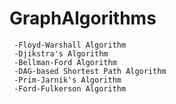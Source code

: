 # GraphAlgorithms
     -Floyd-Warshall Algorithm
     -Djikstra's Algorithm
     -Bellman-Ford Algorithm
     -DAG-based Shortest Path Algorithm
     -Prim-Jarnik's Algorithm
     -Ford-Fulkerson Algorithm
